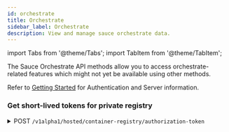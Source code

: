 ```yaml
---
id: orchestrate
title: Orchestrate
sidebar_label: Orchestrate
description: View and manage sauce orchestrate data.
---
```


import Tabs from '@theme/Tabs';
import TabItem from '@theme/TabItem';

The Sauce Orchestrate API methods allow you to access orchestrate-related features which might not yet be available
using other methods.

Refer to [Getting Started](/dev/api) for Authentication and Server information.

### Get short-lived tokens for private registry

<details><summary><span className="api get">POST</span> <code>/v1alpha1/hosted/container-registry/authorization-token</code></summary>
<p/>

Return a short-lived token that can be used to access SauceLabs Container Registry.

#### Parameters

<table id="table-api">
  <tbody>
    <tr>
     <td><code>registry_url</code></td>
     <td><p><small>| BODY | REQUIRED | STRING |</small></p><p>The whole url of your SauceLabs Container Registry (not just a domain name).</p></td>
    </tr>
  </tbody>
</table>

<Tabs
groupId="dc-url"
defaultValue="us"
values={[
{label: 'United States', value: 'us'},
{label: 'Europe', value: 'eu'},
]}>

<TabItem value="us">

```jsx title="Sample Request"
curl --header "Content-Type: application/json" --data "{\"registry_url\": \"example.com/registry\"}" --request POST 'https://api.us-west-1.saucelabs.com/v1alpha1/hosted/container-registry/authorization-token'
```

</TabItem>
<TabItem value="eu">

```jsx title="Sample Request"
curl --header "Content-Type: application/json" --data "{\"registry_url\": \"example.com/registry\"}" --request POST 'https://api.eu-central-1.saucelabs.com/v1alpha1/hosted/container-registry/authorization-token'
```

</TabItem>
</Tabs>

#### Responses

<table id="table-api">
<tbody>
  <tr>
    <td><code>200</code></td>
    <td colSpan='2'>Success.</td>
  </tr>
</tbody>
<tbody>
  <tr>
    <td><code>403</code></td>
    <td colSpan='2'>You're not allowed to generate a short living token for your organization.</td>
  </tr>
</tbody>
<tbody>
  <tr>
    <td><code>422</code></td>
    <td colSpan='2'>We couldn't generate a short living token for your organization.</td>
  </tr>
</tbody>
<tbody>
  <tr>
    <td><code>500</code></td>
    <td colSpan='2'>We couldn't generate a short living token for your organization.</td>
  </tr>
</tbody>
</table>

```jsx title="Sample Response"
{
    "expires_at": "2023-10-23T12:03:55Z", 
    "password": "ya29.c.c0AY_VpZh8lOOO98LjV71rZJx5tPAC8XE42io...",
    "username": "oauth2accesstoken"
}
```

</details>
